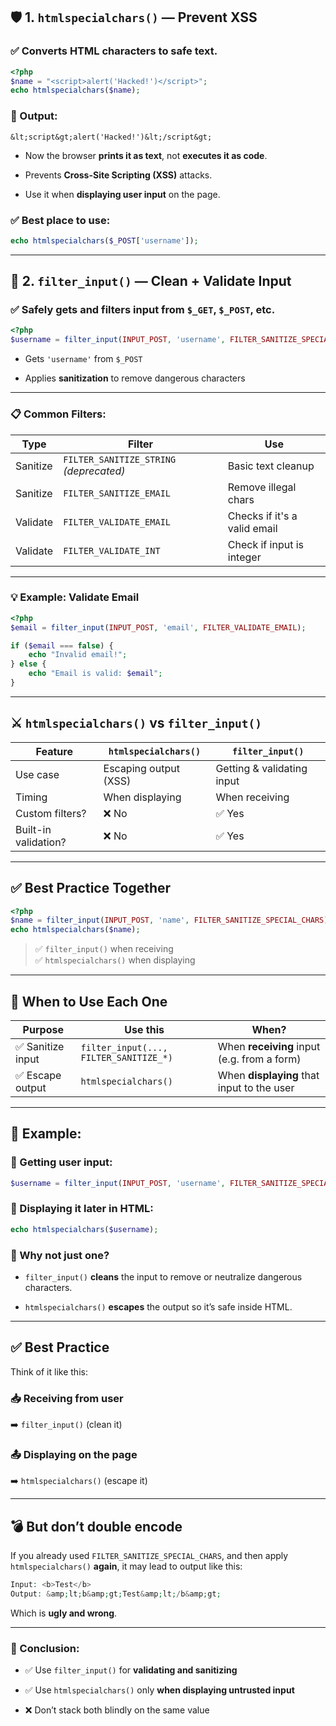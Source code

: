 ## 🛡️ 1. `htmlspecialchars()` — Prevent XSS

### ✅ Converts HTML characters to safe text.

```php
<?php
$name = "<script>alert('Hacked!')</script>";
echo htmlspecialchars($name);
```

### 🔽 Output:

```
&lt;script&gt;alert('Hacked!')&lt;/script&gt;
```

- Now the browser **prints it as text**, not **executes it as code**.
    
- Prevents **Cross-Site Scripting (XSS)** attacks.
    
- Use it when **displaying user input** on the page.
    

### ✅ Best place to use:

```php
echo htmlspecialchars($_POST['username']);
```

---

## 🧼 2. `filter_input()` — Clean + Validate Input

### ✅ Safely gets and filters input from `$_GET`, `$_POST`, etc.

```php
<?php
$username = filter_input(INPUT_POST, 'username', FILTER_SANITIZE_SPECIAL_CHARS);
```

- Gets `'username'` from `$_POST`
    
- Applies **sanitization** to remove dangerous characters
    

---

### 📋 Common Filters:

|Type|Filter|Use|
|---|---|---|
|Sanitize|`FILTER_SANITIZE_STRING` _(deprecated)_|Basic text cleanup|
|Sanitize|`FILTER_SANITIZE_EMAIL`|Remove illegal chars|
|Validate|`FILTER_VALIDATE_EMAIL`|Checks if it's a valid email|
|Validate|`FILTER_VALIDATE_INT`|Check if input is integer|

---

### 💡 Example: Validate Email

```php
<?php
$email = filter_input(INPUT_POST, 'email', FILTER_VALIDATE_EMAIL);

if ($email === false) {
    echo "Invalid email!";
} else {
    echo "Email is valid: $email";
}
```

---

## ⚔️ `htmlspecialchars()` vs `filter_input()`

|Feature|`htmlspecialchars()`|`filter_input()`|
|---|---|---|
|Use case|Escaping output (XSS)|Getting & validating input|
|Timing|When displaying|When receiving|
|Custom filters?|❌ No|✅ Yes|
|Built-in validation?|❌ No|✅ Yes|

---

## ✅ Best Practice Together

```php
<?php
$name = filter_input(INPUT_POST, 'name', FILTER_SANITIZE_SPECIAL_CHARS);
echo htmlspecialchars($name);
```

> ✅ `filter_input()` when receiving  
> ✅ `htmlspecialchars()` when displaying

-----
## 🧩 When to Use Each One

|Purpose|Use this|When?|
|---|---|---|
|✅ Sanitize input|`filter_input(..., FILTER_SANITIZE_*)`|When **receiving** input (e.g. from a form)|
|✅ Escape output|`htmlspecialchars()`|When **displaying** that input to the user|

---

## 🧠 Example:

### 🔹 Getting user input:

```php
$username = filter_input(INPUT_POST, 'username', FILTER_SANITIZE_SPECIAL_CHARS);
```

### 🔹 Displaying it later in HTML:

```php
echo htmlspecialchars($username);
```

### 🤔 Why not just one?

- `filter_input()` **cleans** the input to remove or neutralize dangerous characters.
    
- `htmlspecialchars()` **escapes** the output so it’s safe inside HTML.
    

---

## ✅ Best Practice

Think of it like this:

### 📥 Receiving from user

➡️ `filter_input()` (clean it)

### 📤 Displaying on the page

➡️ `htmlspecialchars()` (escape it)

---

## 💣 But don’t **double encode**

If you already used `FILTER_SANITIZE_SPECIAL_CHARS`, and then apply `htmlspecialchars()` **again**, it may lead to output like this:

```php
Input: <b>Test</b>
Output: &amp;lt;b&amp;gt;Test&amp;lt;/b&amp;gt;
```

Which is **ugly and wrong**.

---

### 🧪 Conclusion:

- ✅ Use `filter_input()` for **validating and sanitizing**
    
- ✅ Use `htmlspecialchars()` only **when displaying untrusted input**
    
- ❌ Don’t stack both blindly on the same value
    